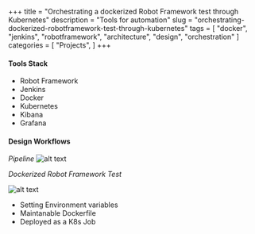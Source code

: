 +++
title = "Orchestrating a dockerized Robot Framework test through Kubernetes"
description = "Tools for automation"
slug = "orchestrating-dockerized-robotframework-test-through-kubernetes"
tags = [
    "docker",
    "jenkins",
    "robotframework",
    "architecture",
    "design",
    "orchestration"
]
categories = [
    "Projects",
]
+++

#### Tools Stack

- Robot Framework
- Jenkins
- Docker
- Kubernetes
- Kibana
- Grafana

#### Design Workflows


_Pipeline_
![alt text](/img/ver1.jpg)

_Dockerized Robot Framework Test_

![alt text](/img/ver2.jpg)

- Setting Environment variables
- Maintanable Dockerfile
- Deployed as a K8s Job

